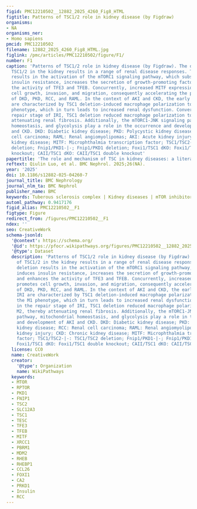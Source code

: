 ```yaml
---
figid: PMC12210502__12882_2025_4260_Fig8_HTML
figtitle: Patterns of TSC1/2 role in kidney disease (by Figdraw)
organisms:
- NA
organisms_ner:
- Homo sapiens
pmcid: PMC12210502
filename: 12882_2025_4260_Fig8_HTML.jpg
figlink: /pmc/articles/PMC12210502/figure/F1/
number: F1
caption: 'Patterns of TSC1/2 role in kidney disease (by Figdraw). The deletion of
  TSC1/2 in the kidney results in a range of renal disease responses. TSC1/2 deletion
  results in the activation of the mTORC1 signaling pathway, which subsequently induces
  insulin resistance, increases the secretion of growth-promoting factors, and enhances
  the activity of TFE3 and TFEB. Concurrently, increased MITF expression promotes
  cell growth, invasion, and migration, consequently accelerating the progression
  of DKD, PKD, RCC, and RAML. In the context of AKI and CKD, the early stages of IRI
  are characterized by TSC1 deletion-induced macrophage polarization toward the M1
  phenotype, which in turn leads to increased renal dysfunction. Conversely, in the
  repair stage of IRI, TSC1 deletion reduced macrophage polarization toward M2, thereby
  attenuating renal fibrosis. Additionally, the mTORC1-JNK signaling pathway, mitochondrial
  homeostasis, and glycolysis play a role in the occurrence and development of AKI
  and CKD. DKD: Diabetic kidney disease; PKD: Polycystic kidney disease; RCC: Renal
  cell carcinoma; RAML: Renal angiomyolipomas; AKI: Acute kidney injury; CKD: Chronic
  kidney disease; MITF: Microphthalmia transcription factor; TSC1/TSC2-|-: TSC1/TSC2
  deletion; Fnip1/PKD1-|-; Fnip1/PKD1 deletion; Foxi1/TSC1 dKO: Foxi1/TSC1 double
  knockout; CAII/TSC1 dKO: CAII/TSC1 double knockout'
papertitle: 'The role and mechanism of TSC in kidney diseases: a literature review'
reftext: Qiulin Luo, et al. BMC Nephrol. 2025;26(NA).
year: '2025'
doi: 10.1186/s12882-025-04260-7
journal_title: BMC Nephrology
journal_nlm_ta: BMC Nephrol
publisher_name: BMC
keywords: Tuberous sclerosis complex | Kidney diseases | mTOR inhibitors | Immunotherapeutic
automl_pathway: 0.9417176
figid_alias: PMC12210502__F1
figtype: Figure
redirect_from: /figures/PMC12210502__F1
ndex: ''
seo: CreativeWork
schema-jsonld:
  '@context': https://schema.org/
  '@id': https://pfocr.wikipathways.org/figures/PMC12210502__12882_2025_4260_Fig8_HTML.html
  '@type': Dataset
  description: 'Patterns of TSC1/2 role in kidney disease (by Figdraw). The deletion
    of TSC1/2 in the kidney results in a range of renal disease responses. TSC1/2
    deletion results in the activation of the mTORC1 signaling pathway, which subsequently
    induces insulin resistance, increases the secretion of growth-promoting factors,
    and enhances the activity of TFE3 and TFEB. Concurrently, increased MITF expression
    promotes cell growth, invasion, and migration, consequently accelerating the progression
    of DKD, PKD, RCC, and RAML. In the context of AKI and CKD, the early stages of
    IRI are characterized by TSC1 deletion-induced macrophage polarization toward
    the M1 phenotype, which in turn leads to increased renal dysfunction. Conversely,
    in the repair stage of IRI, TSC1 deletion reduced macrophage polarization toward
    M2, thereby attenuating renal fibrosis. Additionally, the mTORC1-JNK signaling
    pathway, mitochondrial homeostasis, and glycolysis play a role in the occurrence
    and development of AKI and CKD. DKD: Diabetic kidney disease; PKD: Polycystic
    kidney disease; RCC: Renal cell carcinoma; RAML: Renal angiomyolipomas; AKI: Acute
    kidney injury; CKD: Chronic kidney disease; MITF: Microphthalmia transcription
    factor; TSC1/TSC2-|-: TSC1/TSC2 deletion; Fnip1/PKD1-|-; Fnip1/PKD1 deletion;
    Foxi1/TSC1 dKO: Foxi1/TSC1 double knockout; CAII/TSC1 dKO: CAII/TSC1 double knockout'
  license: CC0
  name: CreativeWork
  creator:
    '@type': Organization
    name: WikiPathways
  keywords:
  - MTOR
  - RPTOR
  - PKD1
  - FNIP1
  - TSC2
  - SLC12A3
  - TSC1
  - TESC
  - TFE3
  - TFEB
  - MITF
  - XRCC1
  - PBRM1
  - MDM2
  - RHEB
  - RHEBP1
  - CCL26
  - FOXI1
  - CA2
  - PRKD1
  - Insulin
  - RCC
---
```

